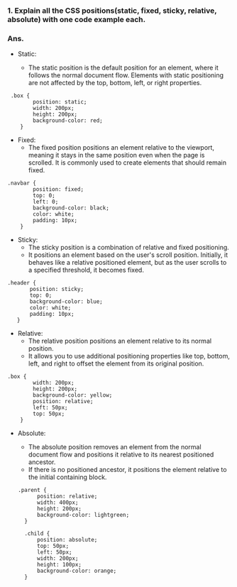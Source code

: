 ### 1. Explain all the CSS positions(static, fixed, sticky, relative, absolute) with one code example each.

### Ans.

- Static:

  - The static position is the default position for an element, where it follows the normal document flow. Elements with static positioning are not affected by the top, bottom, left, or right properties.

```
 .box {
        position: static;
        width: 200px;
        height: 200px;
        background-color: red;
    }
```

- Fixed:
  - The fixed position positions an element relative to the viewport, meaning it stays in the same position even when the page is scrolled. It is commonly used to create elements that should remain fixed.

```
.navbar {
        position: fixed;
        top: 0;
        left: 0;
        background-color: black;
        color: white;
        padding: 10px;
    }
```

- Sticky:
  - The sticky position is a combination of relative and fixed positioning.
  - It positions an element based on the user's scroll position. Initially, it behaves like a relative positioned element, but as the user scrolls to a specified threshold, it becomes fixed.

```
.header {
       position: sticky;
       top: 0;
       background-color: blue;
       color: white;
       padding: 10px;
   }
```

- Relative:
  - The relative position positions an element relative to its normal position.
  - It allows you to use additional positioning properties like top, bottom, left, and right to offset the element from its original position.

```
.box {
        width: 200px;
        height: 200px;
        background-color: yellow;
        position: relative;
        left: 50px;
        top: 50px;
    }
```

- Absolute:

  - The absolute position removes an element from the normal document flow and positions it relative to its nearest positioned ancestor.
  - If there is no positioned ancestor, it positions the element relative to the initial containing block.

  ```
  .parent {
        position: relative;
        width: 400px;
        height: 200px;
        background-color: lightgreen;
    }

    .child {
        position: absolute;
        top: 50px;
        left: 50px;
        width: 200px;
        height: 100px;
        background-color: orange;
    }
  ```
